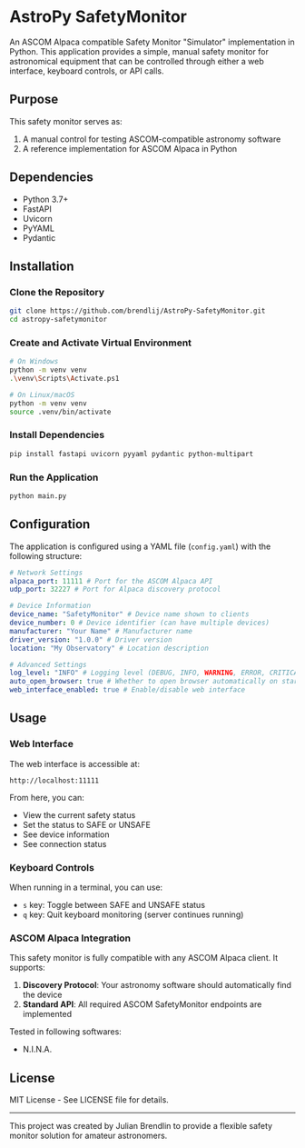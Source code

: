 # AstroPy SafetyMonitor

An ASCOM Alpaca compatible Safety Monitor "Simulator" implementation in Python. This application provides a simple, manual safety monitor for astronomical equipment that can be controlled through either a web interface, keyboard controls, or API calls.

## Purpose

This safety monitor serves as:

1. A manual control for testing ASCOM-compatible astronomy software
2. A reference implementation for ASCOM Alpaca in Python

## Dependencies

- Python 3.7+
- FastAPI
- Uvicorn
- PyYAML
- Pydantic

## Installation

### Clone the Repository

```bash
git clone https://github.com/brendlij/AstroPy-SafetyMonitor.git
cd astropy-safetymonitor
```

### Create and Activate Virtual Environment

```bash
# On Windows
python -m venv venv
.\venv\Scripts\Activate.ps1

# On Linux/macOS
python -m venv venv
source .venv/bin/activate
```

### Install Dependencies

```bash
pip install fastapi uvicorn pyyaml pydantic python-multipart
```

### Run the Application

```bash
python main.py
```

## Configuration

The application is configured using a YAML file (`config.yaml`) with the following structure:

```yaml
# Network Settings
alpaca_port: 11111 # Port for the ASCOM Alpaca API
udp_port: 32227 # Port for Alpaca discovery protocol

# Device Information
device_name: "SafetyMonitor" # Device name shown to clients
device_number: 0 # Device identifier (can have multiple devices)
manufacturer: "Your Name" # Manufacturer name
driver_version: "1.0.0" # Driver version
location: "My Observatory" # Location description

# Advanced Settings
log_level: "INFO" # Logging level (DEBUG, INFO, WARNING, ERROR, CRITICAL)
auto_open_browser: true # Whether to open browser automatically on startup
web_interface_enabled: true # Enable/disable web interface
```

## Usage

### Web Interface

The web interface is accessible at:

```
http://localhost:11111
```

From here, you can:

- View the current safety status
- Set the status to SAFE or UNSAFE
- See device information
- See connection status

### Keyboard Controls

When running in a terminal, you can use:

- `s` key: Toggle between SAFE and UNSAFE status
- `q` key: Quit keyboard monitoring (server continues running)

### ASCOM Alpaca Integration

This safety monitor is fully compatible with any ASCOM Alpaca client. It supports:

1. **Discovery Protocol**: Your astronomy software should automatically find the device
2. **Standard API**: All required ASCOM SafetyMonitor endpoints are implemented

Tested in following softwares:

- N.I.N.A.

## License

MIT License - See LICENSE file for details.

---

This project was created by Julian Brendlin to provide a flexible safety monitor solution for amateur astronomers.
